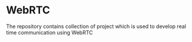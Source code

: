 # WebRTC
The repository contains collection of project which is used to develop real time communication using WebRTC
